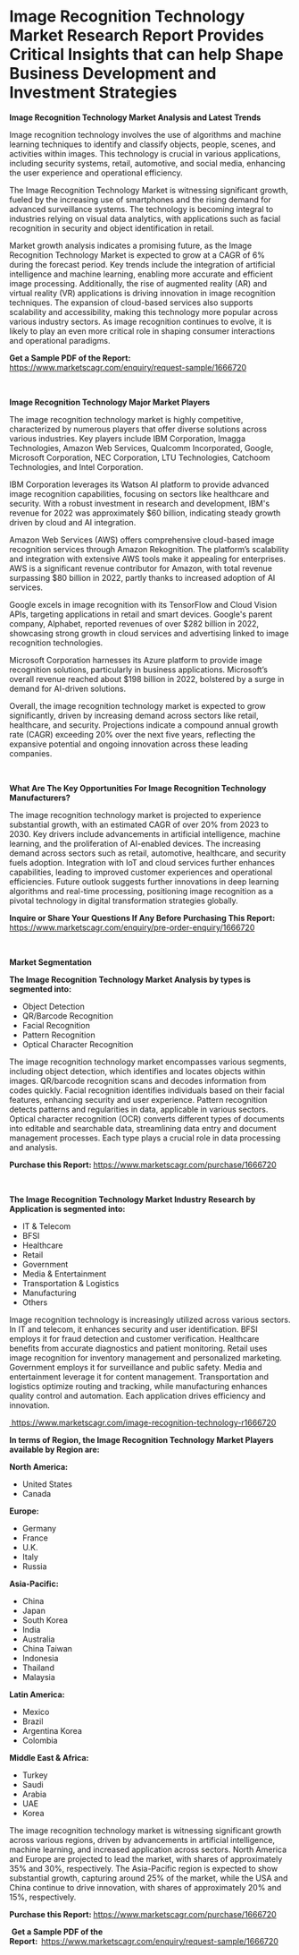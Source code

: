 <p><h1>Image Recognition Technology Market Research Report Provides Critical Insights that can help Shape Business Development and Investment Strategies</h1></p><p><strong>Image Recognition Technology Market Analysis and Latest Trends</strong></p>
<p><p>Image recognition technology involves the use of algorithms and machine learning techniques to identify and classify objects, people, scenes, and activities within images. This technology is crucial in various applications, including security systems, retail, automotive, and social media, enhancing the user experience and operational efficiency.</p><p>The Image Recognition Technology Market is witnessing significant growth, fueled by the increasing use of smartphones and the rising demand for advanced surveillance systems. The technology is becoming integral to industries relying on visual data analytics, with applications such as facial recognition in security and object identification in retail.</p><p>Market growth analysis indicates a promising future, as the Image Recognition Technology Market is expected to grow at a CAGR of 6% during the forecast period. Key trends include the integration of artificial intelligence and machine learning, enabling more accurate and efficient image processing. Additionally, the rise of augmented reality (AR) and virtual reality (VR) applications is driving innovation in image recognition techniques. The expansion of cloud-based services also supports scalability and accessibility, making this technology more popular across various industry sectors. As image recognition continues to evolve, it is likely to play an even more critical role in shaping consumer interactions and operational paradigms.</p></p>
<p><strong>Get a Sample PDF of the Report:&nbsp;</strong> <a href="https://www.marketscagr.com/enquiry/request-sample/1666720?utm_campaign=3383&utm_medium=2&utm_source=Github&utm_content=ia&utm_term=16042025&utm_id=image-recognition-technology">https://www.marketscagr.com/enquiry/request-sample/1666720</a></p>
<p>&nbsp;</p>
<p><strong>Image Recognition Technology Major Market Players</strong></p>
<p><p>The image recognition technology market is highly competitive, characterized by numerous players that offer diverse solutions across various industries. Key players include IBM Corporation, Imagga Technologies, Amazon Web Services, Qualcomm Incorporated, Google, Microsoft Corporation, NEC Corporation, LTU Technologies, Catchoom Technologies, and Intel Corporation.</p><p>IBM Corporation leverages its Watson AI platform to provide advanced image recognition capabilities, focusing on sectors like healthcare and security. With a robust investment in research and development, IBM's revenue for 2022 was approximately $60 billion, indicating steady growth driven by cloud and AI integration.</p><p>Amazon Web Services (AWS) offers comprehensive cloud-based image recognition services through Amazon Rekognition. The platform’s scalability and integration with extensive AWS tools make it appealing for enterprises. AWS is a significant revenue contributor for Amazon, with total revenue surpassing $80 billion in 2022, partly thanks to increased adoption of AI services.</p><p>Google excels in image recognition with its TensorFlow and Cloud Vision APIs, targeting applications in retail and smart devices. Google's parent company, Alphabet, reported revenues of over $282 billion in 2022, showcasing strong growth in cloud services and advertising linked to image recognition technologies.</p><p>Microsoft Corporation harnesses its Azure platform to provide image recognition solutions, particularly in business applications. Microsoft’s overall revenue reached about $198 billion in 2022, bolstered by a surge in demand for AI-driven solutions.</p><p>Overall, the image recognition technology market is expected to grow significantly, driven by increasing demand across sectors like retail, healthcare, and security. Projections indicate a compound annual growth rate (CAGR) exceeding 20% over the next five years, reflecting the expansive potential and ongoing innovation across these leading companies.</p></p>
<p>&nbsp;</p>
<p><strong>What Are The Key Opportunities For Image Recognition Technology Manufacturers?</strong></p>
<p><p>The image recognition technology market is projected to experience substantial growth, with an estimated CAGR of over 20% from 2023 to 2030. Key drivers include advancements in artificial intelligence, machine learning, and the proliferation of AI-enabled devices. The increasing demand across sectors such as retail, automotive, healthcare, and security fuels adoption. Integration with IoT and cloud services further enhances capabilities, leading to improved customer experiences and operational efficiencies. Future outlook suggests further innovations in deep learning algorithms and real-time processing, positioning image recognition as a pivotal technology in digital transformation strategies globally.</p></p>
<p><strong>Inquire or Share Your Questions If Any Before Purchasing This Report:</strong> <a href="https://www.marketscagr.com/enquiry/pre-order-enquiry/1666720?utm_campaign=3383&utm_medium=2&utm_source=Github&utm_content=ia&utm_term=16042025&utm_id=image-recognition-technology">https://www.marketscagr.com/enquiry/pre-order-enquiry/1666720</a></p>
<p>&nbsp;</p>
<p><strong>Market Segmentation</strong></p>
<p><strong>The Image Recognition Technology Market Analysis by types is segmented into:</strong></p>
<p><ul><li>Object Detection</li><li>QR/Barcode Recognition</li><li>Facial Recognition</li><li>Pattern Recognition</li><li>Optical Character Recognition</li></ul></p>
<p><p>The image recognition technology market encompasses various segments, including object detection, which identifies and locates objects within images. QR/barcode recognition scans and decodes information from codes quickly. Facial recognition identifies individuals based on their facial features, enhancing security and user experience. Pattern recognition detects patterns and regularities in data, applicable in various sectors. Optical character recognition (OCR) converts different types of documents into editable and searchable data, streamlining data entry and document management processes. Each type plays a crucial role in data processing and analysis.</p></p>
<p><strong>Purchase this Report:&nbsp;</strong><a href="https://www.marketscagr.com/purchase/1666720?utm_campaign=3383&utm_medium=2&utm_source=Github&utm_content=ia&utm_term=16042025&utm_id=image-recognition-technology">https://www.marketscagr.com/purchase/1666720</a></p>
<p>&nbsp;</p>
<p><strong>The Image Recognition Technology Market Industry Research by Application is segmented into:</strong></p>
<p><ul><li>IT & Telecom</li><li>BFSI</li><li>Healthcare</li><li>Retail</li><li>Government</li><li>Media & Entertainment</li><li>Transportation & Logistics</li><li>Manufacturing</li><li>Others</li></ul></p>
<p><p>Image recognition technology is increasingly utilized across various sectors. In IT and telecom, it enhances security and user identification. BFSI employs it for fraud detection and customer verification. Healthcare benefits from accurate diagnostics and patient monitoring. Retail uses image recognition for inventory management and personalized marketing. Government employs it for surveillance and public safety. Media and entertainment leverage it for content management. Transportation and logistics optimize routing and tracking, while manufacturing enhances quality control and automation. Each application drives efficiency and innovation.</p></p>
<p><a href="https://www.marketscagr.com/image-recognition-technology-r1666720?utm_campaign=3383&utm_medium=2&utm_source=Github&utm_content=ia&utm_term=16042025&utm_id=image-recognition-technology">&nbsp;https://www.marketscagr.com/image-recognition-technology-r1666720</a></p>
<p><strong>In terms of Region, the Image Recognition Technology Market Players available by Region are:</strong></p>
<p>
    <p> <strong> North America: </strong>
        <ul>
            <li>United States</li>
            <li>Canada</li>
        </ul>
        </p> 
    <p> <strong> Europe: </strong>
        <ul>
            <li>Germany</li>
            <li>France</li>
            <li>U.K.</li>
            <li>Italy</li>
            <li>Russia</li>
        </ul>
        </p> 
    <p> <strong> Asia-Pacific: </strong>
        <ul>
            <li>China</li>
            <li>Japan</li>
            <li>South Korea</li>
            <li>India</li>
            <li>Australia</li>
            <li>China Taiwan</li>
            <li>Indonesia</li>
            <li>Thailand</li>
            <li>Malaysia</li>
        </ul>
        </p> 
    <p> <strong> Latin America: </strong>
        <ul>
            <li>Mexico</li>
            <li>Brazil</li>
            <li>Argentina Korea</li>
            <li>Colombia</li>
        </ul>
        </p> 
    <p> <strong> Middle East & Africa: </strong>
        <ul>
            <li>Turkey</li>
            <li>Saudi</li>
            <li>Arabia</li>
            <li>UAE</li>
            <li>Korea</li>
        </ul>
    </p>
    </p>
<p><p>The image recognition technology market is witnessing significant growth across various regions, driven by advancements in artificial intelligence, machine learning, and increased application across sectors. North America and Europe are projected to lead the market, with shares of approximately 35% and 30%, respectively. The Asia-Pacific region is expected to show substantial growth, capturing around 25% of the market, while the USA and China continue to drive innovation, with shares of approximately 20% and 15%, respectively.</p></p>
<p><strong>Purchase this Report: </strong><a href="https://www.marketscagr.com/purchase/1666720?utm_campaign=3383&utm_medium=2&utm_source=Github&utm_content=ia&utm_term=16042025&utm_id=image-recognition-technology">https://www.marketscagr.com/purchase/1666720</a></p>
<p>&nbsp;<strong>Get a Sample PDF of the Report:&nbsp;&nbsp;</strong><a href="https://www.marketscagr.com/enquiry/request-sample/1666720?utm_campaign=3383&utm_medium=2&utm_source=Github&utm_content=ia&utm_term=16042025&utm_id=image-recognition-technology">https://www.marketscagr.com/enquiry/request-sample/1666720</a></p>
<p><strong></strong></p>
<p><p></p><p></p><p></p></p>